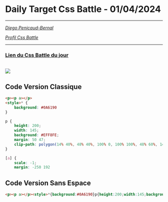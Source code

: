 # Daily Target Css Battle - 01/04/2024

<hr>

[<em>Diego Penicaud-Bernal</em>](https://github.com/Diego-PB)

[<em>Profil Css Battle</em>](https://cssbattle.dev/player/diegopb)

<hr>


### [Lien du Css Battle du jour](https://cssbattle.dev/play/nyLtfFAYLNJc0E4bUfql)

<br>
<img src="https://firebasestorage.googleapis.com/v0/b/cssbattleapp.appspot.com/o/user%2Fummd3POvEDfFyeFvVdOMG3OOrwE2%2Ftargets%2Ftarget_dM81nqn.png?alt=media">

## Code Version Classique

```html
<p><p a></p>
<style>* {
    background: #0A6190
}

p {
    height: 200;
    width: 145;
    background: #EFF8FE;
    margin: 50 47;
    clip-path: polygon(14% 40%, 48% 40%, 100% 0, 100% 100%, 48% 60%, 14% 60%, 0% 50%)
}

[a] {
    scale: -1;
    margin: -250 192
```

## Code Version Sans Espace

```html
<p><p a></p><style>*{background:#0A6190}p{height:200;width:145;background:#EFF8FE;margin:50 47;clip-path:polygon(14%40%,48%40%,100%0,100%100%,48%60%,14%60%,0%50%)}[a]{scale:-1;margin:-250 192
```

